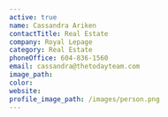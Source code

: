 ```yaml
---
active: true
name: Cassandra Ariken
contactTitle: Real Estate
company: Royal Lepage
category: Real Estate
phoneOffice: 604-836-1560
email: cassandra@thetodayteam.com
image_path:
color:
website:
profile_image_path: /images/person.png
---
```



